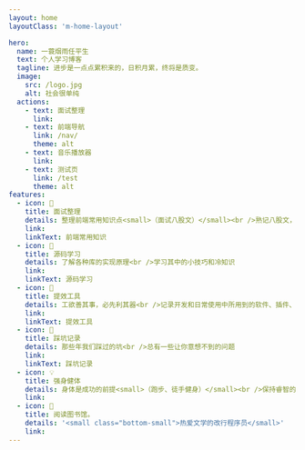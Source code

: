 ```yaml
---
layout: home
layoutClass: 'm-home-layout'

hero:
  name: 一蓑烟雨任平生
  text: 个人学习博客
  tagline: 进步是一点点累积来的，日积月累，终将是质变。
  image:
    src: /logo.jpg
    alt: 社会很单纯
  actions:
    - text: 面试整理
      link:
    - text: 前端导航
      link: /nav/
      theme: alt
    - text: 音乐播放器
      link:
    - text: 测试页
      link: /test
      theme: alt
features:
  - icon: 📖
    title: 面试整理
    details: 整理前端常用知识点<small>（面试八股文）</small><br />熟记八股文，面试时就不会慌了
    link:
    linkText: 前端常用知识
  - icon: 📘
    title: 源码学习
    details: 了解各种库的实现原理<br />学习其中的小技巧和冷知识
    link:
    linkText: 源码学习
  - icon: 🧰
    title: 提效工具
    details: 工欲善其事，必先利其器<br />记录开发和日常使用中所用到的软件、插件、扩展等
    link:
    linkText: 提效工具
  - icon: 🐞
    title: 踩坑记录
    details: 那些年我们踩过的坑<br />总有一些让你意想不到的问题
    link:
    linkText: 踩坑记录
  - icon: 💡
    title: 强身健体
    details: 身体是成功的前提<small>（跑步、徒手健身）</small><br />保持睿智的头脑和健康的身体
    link:
  - icon: 💯
    title: 阅读图书馆。
    details: '<small class="bottom-small">热爱文学的改行程序员</small>'
    link:
---
```


<style>
/*爱的魔力转圈圈*/
.m-home-layout .image-src:hover {
  transform: translate(-50%, -50%) rotate(666turn);
  transition: transform 59s 1s cubic-bezier(0.3, 0, 0.8, 1);
}

.m-home-layout .details small {
  opacity: 0.8;
}

.m-home-layout .bottom-small {
  display: block;
  margin-top: 2em;
  text-align: right;
}
</style>
